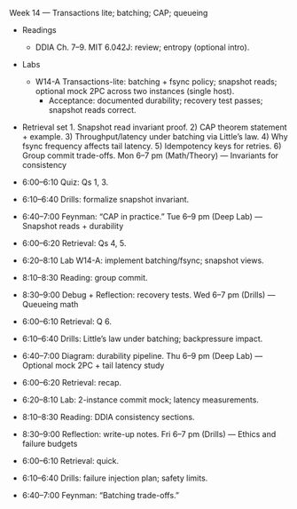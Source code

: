 Week 14 — Transactions lite; batching; CAP; queueing

- Readings
  - DDIA Ch. 7–9. MIT 6.042J: review; entropy (optional intro).
- Labs
  - W14-A Transactions-lite: batching + fsync policy; snapshot reads; optional mock 2PC across two instances (single host).
    - Acceptance: documented durability; recovery test passes; snapshot reads correct.
- Retrieval set 1. Snapshot read invariant proof. 2) CAP theorem statement + example. 3) Throughput/latency under batching via Little’s law. 4) Why fsync frequency affects tail latency. 5) Idempotency keys for retries. 6) Group commit trade-offs.
  Mon 6–7 pm (Math/Theory) — Invariants for consistency

- 6:00–6:10 Quiz: Qs 1, 3.
- 6:10–6:40 Drills: formalize snapshot invariant.
- 6:40–7:00 Feynman: “CAP in practice.”
  Tue 6–9 pm (Deep Lab) — Snapshot reads + durability

- 6:00–6:20 Retrieval: Qs 4, 5.
- 6:20–8:10 Lab W14-A: implement batching/fsync; snapshot views.
- 8:10–8:30 Reading: group commit.
- 8:30–9:00 Debug + Reflection: recovery tests.
  Wed 6–7 pm (Drills) — Queueing math

- 6:00–6:10 Retrieval: Q 6.
- 6:10–6:40 Drills: Little’s law under batching; backpressure impact.
- 6:40–7:00 Diagram: durability pipeline.
  Thu 6–9 pm (Deep Lab) — Optional mock 2PC + tail latency study

- 6:00–6:20 Retrieval: recap.
- 6:20–8:10 Lab: 2-instance commit mock; latency measurements.
- 8:10–8:30 Reading: DDIA consistency sections.
- 8:30–9:00 Reflection: write-up notes.
  Fri 6–7 pm (Drills) — Ethics and failure budgets

- 6:00–6:10 Retrieval: quick.
- 6:10–6:40 Drills: failure injection plan; safety limits.
- 6:40–7:00 Feynman: “Batching trade-offs.”
